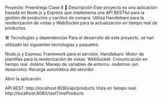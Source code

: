Proyecto: Preentrega Clase 8
📖 Descripción
Este proyecto es una aplicación basada en Node.js y Express que implementa una API RESTful para la gestión de productos y carritos de compra. Utiliza Handlebars para la renderización de vistas y WebSocket para la actualización en tiempo real de productos.

🛠️ Tecnologías y dependencias
Para el desarrollo de este proyecto, se han utilizado las siguientes tecnologías y paquetes:

Node.js y Express: Framework para el servidor.
Handlebars: Motor de plantillas para la renderización de vistas.
WebSocket: Comunicación en tiempo real.
dotenv: Manejo de variables de entorno.
nodemon (en desarrollo): Recarga automática del servidor.

Abrir la aplicación

API REST: http://localhost:8080/api/products
Vista en tiempo real: http://localhost:8080/realTimeProducts
